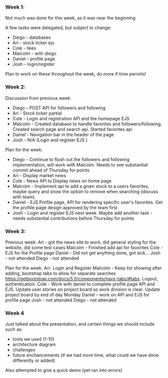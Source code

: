 ### Week 1:
Not much was done for this week, as it was near the beginning

A few tasks were delegated, but subject to change:
- Diego - databases
- Ari - stock ticker ejs
- Cole - likes 
- Malcolm - with diego
- Daniel - profile page
- Josh - login/register

Plan to work on these throughout the week, do more if time permits!

### Week 2:

Discussion from previous week:
- Diego - POST API for followers and following
- Ari - Stock ticker partial
- Cole - Login and registration API and the homepage EJS
- Malcolm - Created database to handle favorites and followers/following. Created search page and search api. Started favorites api
- Daniel - Navigation bar in the header of the page
- Josh - N/A (Login and register EJS )

Plan for the week:
- Diego - Continue to flush out the followers and following implementation, will work with Malcolm. Needs to see substantial commit ahead of Thursday for points
- Ari - Display market news
- Cole -  News API to Display news on home page 
- Malcolm - Implement api to add a given stock to a users favorites, maybe query and show the option to remove when searching (discuss with team).
- Daniel - EJS Profile page, API for rendering specific user's favorites. Get the proflile page design approved by the team first
- Josh - Login and register EJS next week. Maybe add another task - needs substantial contributions before Thursday for points

### Week 3:

Previous week:
Ari - got the news site to work, did general styling for the website, did some test cases
Malcolm - Finished add api for favorites
Cole - EJS for the Profile page
Daniel - Did not get anything done, got sick...
Josh - not attended
Diego - not attended

Plan for the week:
Ari- Login and Register
Malcolm - Keep list showing after adding, bootstrap tabs to allow for separate searches https://getbootstrap.com/docs/5.0/components/navs-tabs/#tabs. Logout, authentication.
Cole - Work with daniel to complete profile page API and EJS. Update user stories on project board so work division is clear. Update project board by end of day Monday
Daniel - work on API and EJS for profile page
Josh - not attended
Diego - not attended

### Week 4

Just talked about the presentation, and certain things we should include such as:
- tools we used (1-10)
- architecture diagram 
- challenges
- future enchancements (if we had more time, what could we have done differently or added)

Also attempted to give a quick demo (yet ran into errors)

